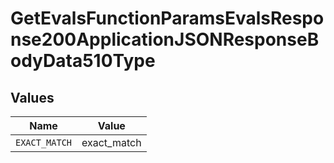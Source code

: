 # GetEvalsFunctionParamsEvalsResponse200ApplicationJSONResponseBodyData510Type


## Values

| Name          | Value         |
| ------------- | ------------- |
| `EXACT_MATCH` | exact_match   |